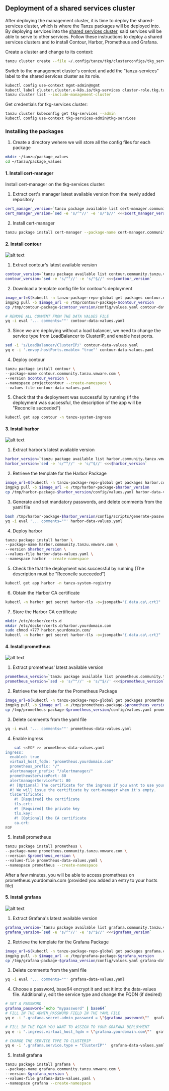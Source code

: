 ##  Deployment of a shared services cluster

After deploying the management cluster, it is time to deploy the shared-services cluster, which is where the Tanzu packages will be deployed into. By deploying services into the
[shared services cluster](https://docs.vmware.com/en/VMware-Tanzu-Kubernetes-Grid/1.3/vmware-tanzu-kubernetes-grid-13/GUID-extensions-index.html#shared), said services will be able to serve to other services.
Follow these instructions to deploy a shared services clusters and to install Contour, Harbor, Prometheus and Grafana.

Create a cluster and change to its context:
```bash
tanzu cluster create --file ~/.config/tanzu/tkg/clusterconfigs/tkg_services_cluster_config.yaml --verbose 8
```

Switch to the management cluster's context and add the "tanzu-services" label to the shared services cluster as its role.
```bash
kubectl config use-context mgmt-admin@mgmt
kubectl label cluster.cluster.x-k8s.io/tkg-services cluster-role.tkg.tanzu.vmware.com/tanzu-services="" --overwrite=true
tanzu cluster list --include-management-cluster
```

Get credentials for tkg-services cluster:
```bash
tanzu cluster kubeconfig get tkg-services --admin
kubectl config use-context tkg-services-admin@tkg-services
```

### Installing the packages

1. Create a directory wehere we will store all the config files for each package
 ```bash
mkdir ~/tanzu/package_values
cd ~/tanzu/package_values
```

#### 1. Install cert-manager

Install cert-manager on the tkg-services cluster:

1. Extract cert's manager latest available version from the newly added repository
 ```bash
cert_manager_version=`tanzu package available list cert-manager.community.tanzu.vmware.com -A -o json | jq .[-1].version`
cert_manager_version=`sed -e 's/^"//' -e 's/"$//' <<<$cert_manager_version`
```

2. Install cert-manager
```bash
tanzu package install cert-manager --package-name cert-manager.community.tanzu.vmware.com --version $cert_manager_version -n cert-manager --create-namespace
```

#### 2. Install contour
![alt text](SDDC-Deployment/images/contour.svg)

1. Extract contour's latest available version
```bash
contour_version=`tanzu package available list contour.community.tanzu.vmware.com -A -o json | jq .[-1].version`
contour_version=`sed -e 's/^"//' -e 's/"$//' <<<$contour_version`
```

2. Download a template config file for contour's deployment
```bash
image_url=$(kubectl -n tanzu-package-repo-global get packages contour.community.tanzu.vmware.com.$contour_version -o jsonpath='{.spec.template.spec.fetch[0].imgpkgBundle.image}')
imgpkg pull -b $image_url -o /tmp/contour-package-$contour_version
cp /tmp/contour-package-$contour_version/config/values.yaml contour-data-values.yaml

# REMOVE ALL COMMENT FROM THE DATA VALUES FILE
yq -i eval '... comments=""' contour-data-values.yaml
```
3. Since we are deploying without a load balancer, we need to change the service type from LoadBalancer to ClusterIP, and enable host ports.
```bash
sed -i 's/LoadBalancer/ClusterIP/' contour-data-values.yaml
yq e -i '.envoy.hostPorts.enable= "true"' contour-data-values.yaml
```

4. Deploy contour
```bash
tanzu package install contour \
--package-name contour.community.tanzu.vmware.com \
--version $contour_version \
--namespace projectcontour --create-namespace \
--values-file contour-data-values.yaml
```

5. Check that the deployment was successful by running (if the deployment was successful, the description of the app will be "Reconcile succeded")
```bash
kubectl get app contour -n tanzu-system-ingress
```

#### 3. Install harbor

![alt text](SDDC-Deployment/images/harbor.png)

1. Extract harbor's latest available version
```bash
harbor_version=`tanzu package available list harbor.community.tanzu.vmware.com -A -o json | jq .[-1].version`
harbor_version=`sed -e 's/^"//' -e 's/"$//' <<<$harbor_version`
```

2. Retrieve the template for the Harbor Package
```bash
image_url=$(kubectl -n tanzu-package-repo-global get packages harbor.community.tanzu.vmware.com.$harbor_version -o jsonpath='{.spec.template.spec.fetch[0].imgpkgBundle.image}')
imgpkg pull -b $image_url -o /tmp/harbor-package-$harbor_version
cp /tmp/harbor-package-$harbor_version/config/values.yaml harbor-data-values.yaml
```

3. Generate and set mandatory passwords, and delete comments from the yaml file
```bash
bash /tmp/harbor-package-$harbor_version/config/scripts/generate-passwords.sh harbor-data-values.yaml
yq -i eval '... comments=""' harbor-data-values.yaml
```
4. Deploy harbor
```bash
tanzu package install harbor \
--package-name harbor.community.tanzu.vmware.com \
--version $harbor_version \
--values-file harbor-data-values.yaml \
--namespace harbor --create-namespace
```

5. Check the that the deployment was successful by running (The description must be "Reconcile succeeded")
```bash
kubectl get app harbor -n tanzu-system-registry
```

6. Obtain the Harbor CA certificate
```bash
kubectl -n harbor get secret harbor-tls -o=jsonpath="{.data.ca\.crt}" | base64 -d
```

7. Store the Harbor CA certificate
```bash
mkdir /etc/docker/certs.d
mkdir /etc/docker/certs.d/harbor.yourdomain.com
sudo chmod +777 harbor.yourdomain.com/
kubectl -n harbor get secret harbor-tls -o=jsonpath="{.data.ca\.crt}" | base64 -d > /etc/docker/certs.d/harbor.yourdomain.com/ca.crt
```


#### 4. Install prometheus


![alt text](SDDC-Deployment/images/prometheus.png)

1. Extract prometheus' latest available version
```bash
prometheus_version=`tanzu package available list prometheus.community.tanzu.vmware.com -A -o json | jq .[0].version`
prometheus_version=`sed -e 's/^"//' -e 's/"$//' <<<$prometheus_version`
```

2. Retrieve the template for the Prometheus Package
```bash
image_url=$(kubectl -n tanzu-package-repo-global get packages prometheus.community.tanzu.vmware.com.$prometheus_version -o jsonpath='{.spec.template.spec.fetch[0].imgpkgBundle.image}')
imgpkg pull -b $image_url -o /tmp/prometheus-package-$prometheus_version
cp /tmp/prometheus-package-$prometheus_version/config/values.yaml prometheus-data-values.yaml
```

3. Delete comments from the yaml file
```bash
yq -i eval '... comments=""' prometheus-data-values.yaml
```

4. Enable ingress
```bash
    cat <<EOF >> prometheus-data-values.yaml
ingress:
  enabled: true
  virtual_host_fqdn: "prometheus.yourdomain.com"
  prometheus_prefix: "/"
  alertmanager_prefix: "/alertmanager/"
  prometheusServicePort: 80
  alertmanagerServicePort: 80
  #! [Optional] The certificate for the ingress if you want to use your own TLS certificate.
  #! We will issue the certificate by cert-manager when it's empty.
  tlsCertificate:
    #! [Required] the certificate
    tls.crt:
    #! [Required] the private key
    tls.key:
    #! [Optional] the CA certificate
    ca.crt:
EOF
```

5. Install prometheus
```bash
tanzu package install prometheus \
--package-name prometheus.community.tanzu.vmware.com \
--version $prometheus_version \
--values-file prometheus-data-values.yaml \
--namespace prometheus --create-namespace
```


After a few minutes, you will be able to access prometheus on prometheus.yourdomain.com (provided you added an entry to your hosts file)
#### 5. Install grafana

![alt text](SDDC-Deployment/images/Grafana.png)

1. Extract Grafana's latest available version
```bash
grafana_version=`tanzu package available list grafana.community.tanzu.vmware.com -A -o json | jq .[-1].version`
grafana_version=`sed -e 's/^"//' -e 's/"$//' <<<$grafana_version`
```

2. Retrieve the template for the Grafana Package
```bash
image_url=$(kubectl -n tanzu-package-repo-global get packages grafana.community.tanzu.vmware.com.$grafana_version -o jsonpath='{.spec.template.spec.fetch[0].imgpkgBundle.image}')
imgpkg pull -b $image_url -o /tmp/grafana-package-$grafana_version
cp /tmp/grafana-package-$grafana_version/config/values.yaml grafana-data-values.yaml
```

3. Delete comments from the yaml file
```bash
yq -i eval '... comments=""' grafana-data-values.yaml
```

4. Choose a password, base64 encrypt it and set it into the data-values file. Additionally, edit the service type and change the FQDN (if desired)
```bash
# SET A PASSWORD
grafana_password=`echo "mypassword" | base64`
# FILL IN THE ADMIN_PASSWORD FIELD IN THE YAML FILE
yq e -i ".grafana.secret.admin_password = \"$grafana_password\""  grafana-data-values.yaml

# FILL IN THE FQDN YOU WANT TO ASSIGN TO YOUR GRAFANA DEPLOYMENT
yq e -i ".ingress.virtual_host_fqdn = \"grafana.yourdomain.com\""  grafana-data-values.yaml

# CHANGE THE SERVICE TYPE TO CLUSTERIP
yq e -i '.grafana.service.type = "ClusterIP"'  grafana-data-values.yaml
```

5. Install grafana
```bash
tanzu package install grafana \
--package-name grafana.community.tanzu.vmware.com \
--version $grafana_version \
--values-file grafana-data-values.yaml \
--namespace grafana --create-namespace
```

